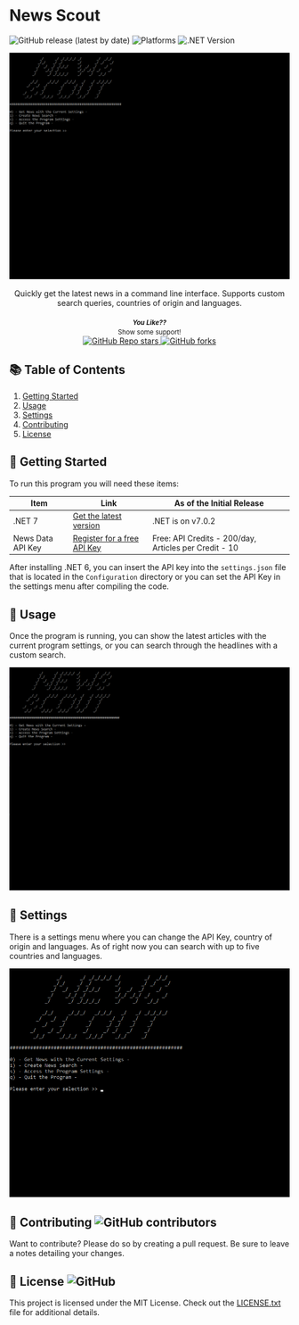 # News Scout

<div style="display: inline;">
    <img alt="GitHub release (latest by date)" src="https://img.shields.io/github/v/release/zachsanford/NewsScout">
    <img alt="Platforms" src="https://img.shields.io/badge/Platforms-Windows%20%7C%20macOS%20%7C%20Linux-blue">
    <img alt=".NET Version" src="https://img.shields.io/badge/.NET%20Version-.NET%207-blueviolet">
</div>
<br />

![Main-Menu](assets/NewsScout-Main.gif)

<div align="center">
Quickly get the latest news in a command line interface. Supports custom search queries, countries of origin and languages.
<br />
<br />
<small>
    <b><i>You Like??</i></b>
    </br>
    Show some support!
</small>
<br />
<a href="https://github.com/zachsanford/NewsScout">
    <img alt="GitHub Repo stars" src="https://img.shields.io/github/stars/zachsanford/NewsScout?style=social">
</a>
<a href="https://github.com/zachsanford/NewsScout/fork">
    <img alt="GitHub forks" src="https://img.shields.io/github/forks/zachsanford/NewsScout?style=social">
</a>
</div>

## :books: Table of Contents
1. [Getting Started](#getting-started)
2. [Usage](#usage)
3. [Settings](#settings)
4. [Contributing](#contributing)
5. [License](#license)

<a name="getting-started"></a>
## :mega: Getting Started

To run this program you will need these items:

| Item | Link | As of the Initial Release|
| --- | --- | --- |
| .NET 7 | [Get the latest version](https://dotnet.microsoft.com/en-us/download/dotnet/7.0) | .NET is on v7.0.2 |
| News Data API Key | [Register for a free API Key](https://newsdata.io/register) | Free: API Credits - 200/day, Articles per Credit - 10 |

After installing .NET 6, you can insert the API key into the `settings.json` file that is located in the `Configuration` directory or you can set the API Key in the settings menu after compiling the code.

<a name="usage"></a>
## :book: Usage

Once the program is running, you can show the latest articles with the current program settings, or you can search through the headlines with a custom search.

![Search](assets/NewsScout-Search.gif)

<a name="settings"></a>
## :wrench: Settings

There is a settings menu where you can change the API Key, country of origin and languages. As of right now you can search with up to five countries and languages.

![Settings](assets/NewsScout-Settings.gif)

<a name="contributing"><a/>
## :construction: Contributing <img alt="GitHub contributors" src="https://img.shields.io/github/contributors/zachsanford/NewsScout">

Want to contribute? Please do so by creating a pull request. Be sure to leave a notes detailing your changes.

<a name="license"><a/>
## :page_with_curl: License <img alt="GitHub" src="https://img.shields.io/github/license/zachsanford/NewsScout">

This project is licensed under the MIT License. Check out the [LICENSE.txt](https://github.com/zachsanford/NewsScout/blob/master/LICENSE.txt) file for additional details.
